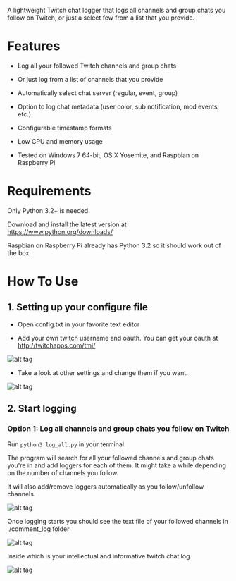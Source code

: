 A lightweight Twitch chat logger that logs all channels and group chats you follow on Twitch, or just a select few from a list that you provide.

# Features

* Log all your followed Twitch channels and group chats

* Or just log from a list of channels that you provide

* Automatically select chat server (regular, event, group)

* Option to log chat metadata (user color, sub notification, mod events, etc.)

* Configurable timestamp formats

* Low CPU and memory usage

* Tested on Windows 7 64-bit, OS X Yosemite, and Raspbian on Raspberry Pi

# Requirements

Only Python 3.2+ is needed.

Download and install the latest version at https://www.python.org/downloads/

Raspbian on Raspberry Pi already has Python 3.2 so it should work out of the box.

# How To Use

## 1. Setting up your configure file

* Open config.txt in your favorite text editor

* Add your own twitch username and oauth. You can get your oauth at http://twitchapps.com/tmi/

![alt tag](http://i.imgur.com/467b7sb.png)

* Take a look at other settings and change them if you want.

![alt tag](http://i.imgur.com/o76oDfk.png)

## 2. Start logging

### Option 1: Log all channels and group chats you follow on Twitch

Run `python3 log_all.py` in your terminal.

The program will search for all your followed channels and group chats you're in and add loggers for each of them. It might take a while depending on the number of channels you follow.

It will also add/remove loggers automatically as you follow/unfollow channels.

![alt tag](http://i.imgur.com/Z3jmhEC.png)

Once logging starts you should see the text file of your followed channels in ./comment_log folder

![alt tag](http://i.imgur.com/2O388Ap.png)

Inside which is your intellectual and informative twitch chat log

![alt tag](http://i.imgur.com/GGHD6O6.png)


